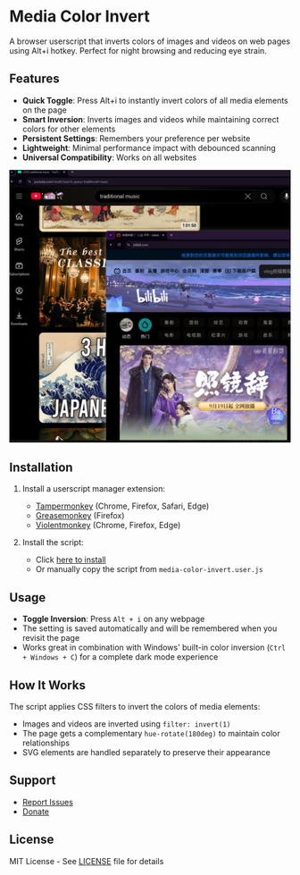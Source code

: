 # Media Color Invert

A browser userscript that inverts colors of images and videos on web pages using Alt+i hotkey. Perfect for night browsing and reducing eye strain.

## Features

- **Quick Toggle**: Press Alt+i to instantly invert colors of all media elements on the page
- **Smart Inversion**: Inverts images and videos while maintaining correct colors for other elements
- **Persistent Settings**: Remembers your preference per website
- **Lightweight**: Minimal performance impact with debounced scanning
- **Universal Compatibility**: Works on all websites

![dark-demo](dark-demo.png)

## Installation

1. Install a userscript manager extension:
   - [Tampermonkey](https://www.tampermonkey.net/) (Chrome, Firefox, Safari, Edge)
   - [Greasemonkey](https://www.greasespot.net/) (Firefox)
   - [Violentmonkey](https://violentmonkey.github.io/) (Chrome, Firefox, Edge)

2. Install the script:
   - Click [here to install](https://github.com/snomiao/media-color-invert/raw/main/media-color-invert.user.js)
   - Or manually copy the script from `media-color-invert.user.js`

## Usage

- **Toggle Inversion**: Press `Alt + i` on any webpage
- The setting is saved automatically and will be remembered when you revisit the page
- Works great in combination with Windows' built-in color inversion (`Ctrl + Windows + C`) for a complete dark mode experience

## How It Works

The script applies CSS filters to invert the colors of media elements:
- Images and videos are inverted using `filter: invert(1)`
- The page gets a complementary `hue-rotate(180deg)` to maintain color relationships
- SVG elements are handled separately to preserve their appearance

## Support

- [Report Issues](https://github.com/snomiao/media-color-invert/issues)
- [Donate](https://snomiao.com/donate)

## License

MIT License - See [LICENSE](LICENSE) file for details